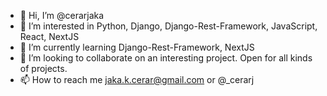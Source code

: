 - 👋 Hi, I’m @cerarjaka
- 👀 I’m interested in Python, Django, Django-Rest-Framework, JavaScript, React, NextJS
- 🌱 I’m currently learning Django-Rest-Framework, NextJS
- 💞️ I’m looking to collaborate on an interesting project. Open for all kinds of projects.
- 📫 How to reach me jaka.k.cerar@gmail.com or @_cerarj

<!---
cerarjaka/cerarjaka is a ✨ special ✨ repository because its `README.md` (this file) appears on your GitHub profile.
You can click the Preview link to take a look at your changes.
--->

